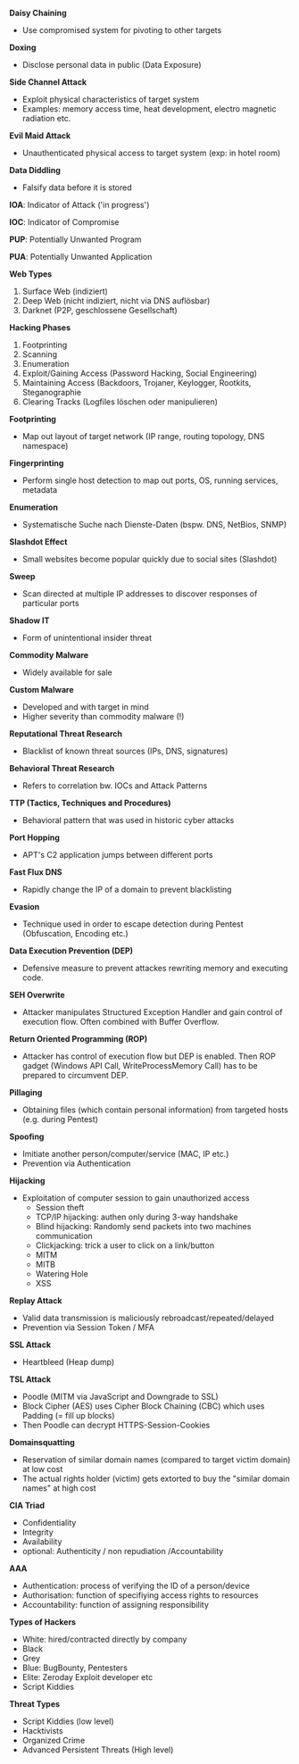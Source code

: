 **Daisy Chaining**
- Use compromised system for pivoting to other targets

**Doxing**
- Disclose personal data in public (Data Exposure)

**Side Channel Attack**
- Exploit physical characteristics of target system 
- Examples: memory access time, heat development, electro magnetic radiation etc.

**Evil Maid Attack**
- Unauthenticated physical access to target system (exp: in hotel room)

**Data Diddling**
- Falsify data before it is stored

**IOA**: Indicator of Attack ('in progress')

**IOC**: Indicator of Compromise

**PUP**: Potentially Unwanted Program

**PUA**: Potentially Unwanted Application

**Web Types**
1. Surface Web (indiziert)
2. Deep Web (nicht indiziert, nicht via DNS auflösbar)
3. Darknet (P2P, geschlossene Gesellschaft)

**Hacking Phases**
1. Footprinting
2. Scanning
3. Enumeration
4. Exploit/Gaining Access (Password Hacking, Social Engineering)
5. Maintaining Access (Backdoors, Trojaner, Keylogger, Rootkits, Steganographie
6. Clearing Tracks (Logfiles löschen oder manipulieren)

**Footprinting**
- Map out layout of target network (IP range, routing topology, DNS namespace)

**Fingerprinting**
- Perform single host detection to map out ports, OS, running services, metadata

**Enumeration**
- Systematische Suche nach Dienste-Daten (bspw. DNS, NetBios, SNMP)

**Slashdot Effect**
- Small websites become popular quickly due to social sites (Slashdot)

**Sweep**
- Scan directed at multiple IP addresses to discover responses of particular ports

**Shadow IT**
- Form of unintentional insider threat

**Commodity Malware**
- Widely available for sale

**Custom Malware**
- Developed and with target in mind
- Higher severity than commodity malware (!)

**Reputational Threat Research**
- Blacklist of known threat sources (IPs, DNS, signatures)

**Behavioral Threat Research**
- Refers to correlation bw. IOCs and Attack Patterns

**TTP (Tactics, Techniques and Procedures)**
- Behavioral pattern that was used in historic cyber attacks

**Port Hopping**
- APT's C2 application jumps between different ports

**Fast Flux DNS**
- Rapidly change the IP of a domain to prevent blacklisting

**Evasion**
- Technique used in order to escape detection during Pentest (Obfuscation, Encoding etc.)

**Data Execution Prevention (DEP)**
- Defensive measure to prevent attackes rewriting memory and executing code.

**SEH Overwrite**
- Attacker manipulates Structured Exception Handler and gain control of execution flow. Often combined with Buffer Overflow.

**Return Oriented Programming (ROP)**
- Attacker has control of execution flow but DEP is enabled. Then ROP gadget (Windows API Call, WriteProcessMemory Call) has to be prepared to circumvent DEP.

**Pillaging**
- Obtaining files (which contain personal information) from targeted hosts (e.g. during Pentest)

**Spoofing**
- Imitiate another person/computer/service (MAC, IP etc.)
- Prevention via Authentication

**Hijacking**
- Exploitation of computer session to gain unauthorized access
   - Session theft
   - TCP/IP hijacking: authen only during 3-way handshake
   - Blind hijacking: Randomly send packets into two machines communication
   - Clickjacking: trick a user to click on a link/button
   - MITM
   - MITB
   - Watering Hole
   - XSS

**Replay Attack**
- Valid data transmission is maliciously rebroadcast/repeated/delayed
- Prevention via Session Token / MFA

**SSL Attack**
- Heartbleed (Heap dump)

**TSL Attack** 
- Poodle (MITM via JavaScript and Downgrade to SSL)
- Block Cipher (AES) uses Cipher Block Chaining (CBC) which uses Padding (= fill up blocks)
- Then Poodle can decrypt HTTPS-Session-Cookies

**Domainsquatting**
- Reservation of similar domain names (compared to target victim domain) at low cost
- The actual rights holder (victim) gets extorted to buy the "similar domain names" at high cost

**CIA Triad**
- Confidentiality
- Integrity
- Availability
- optional: Authenticity / non repudiation /Accountability

**AAA**
- Authentication: process of verifying the ID of a person/device
- Authorisation: function of specifiying access rights to resources
- Accountability: function of assigning responsibility

**Types of Hackers**
- White: hired/contracted directly by company
- Black
- Grey
- Blue: BugBounty, Pentesters
- Elite: Zeroday Exploit developer etc
- Script Kiddies

**Threat Types**
- Script Kiddies (low level)
- Hacktivists
- Organized Crime
- Advanced Persistent Threats (High level)
